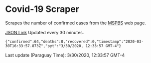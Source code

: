 # Covid-19 Scraper

Scrapes the number of confirmed cases from the [MSPBS](https://www.mspbs.gov.py/covid-19.php) web page.

[JSON Link](https://jmayalag.github.io/covid19-scrape/cases.json)
Updated every 30 minutes.
```
{"confirmed":64,"deaths":0,"recovered":0,"timestamp":"2020-03-30T16:33:57.873Z","pyt":"3/30/2020, 12:33:57 GMT-4"}
```
Last update (Paraguay Time): 3/30/2020, 12:33:57 GMT-4